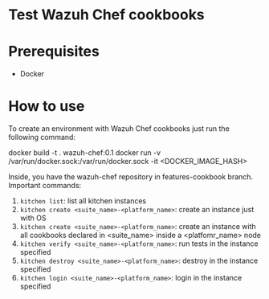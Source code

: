 Test Wazuh Chef cookbooks
=========================

# Prerequisites
- Docker

# How to use
To create an environment with Wazuh Chef cookbooks just run the following command:

docker build -t . wazuh-chef:0.1
docker run -v /var/run/docker.sock:/var/run/docker.sock -it \<DOCKER_IMAGE_HASH\>

Inside, you have the wazuh-chef repository in features-cookbook branch. Important commands:

1. ``kitchen list``: list all kitchen instances 
2. ``kitchen create <suite_name>-<platform_name>``: create an instance just with OS
3. ``kitchen create <suite_name>-<platform_name>``: create an instance with all cookbooks declared
in \<suite_name\> inside a \<platfomr_name\> node
4. ``kitchen verify <suite_name>-<platform_name>``: run tests in the instance specified
5. ``kitchen destroy <suite_name>-<platform_name>``: destroy in the instance specified
6. ``kitchen login <suite_name>-<platform_name>``: login in the instance specified


